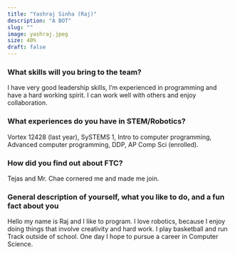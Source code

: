 ```yaml
---
title: "Yashraj Sinha (Raj)"
description: "A BOT"
slug: ""
image: yashraj.jpeg
size: 40%
draft: false
---
```

### What skills will you bring to the team? 
I have very good leadership skills, I’m experienced in programming and have a hard working spirit. I can work well with others and enjoy collaboration. 

### What experiences do you have in STEM/Robotics?
Vortex 12428 (last year), SySTEMS 1, Intro to computer programming, Advanced computer programming, DDP, AP Comp Sci (enrolled). 

### How did you find out about FTC?
Tejas and Mr. Chae cornered me and made me join. 

### General description of yourself, what you like to do, and a fun fact about you
Hello my name is Raj and I like to program. I love robotics, because I enjoy doing things that involve creativity and hard work. I play basketball and run Track outside of school. One day I hope to pursue a career in Computer Science. 
